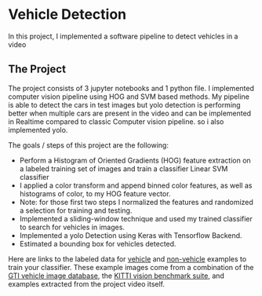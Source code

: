 # Vehicle Detection

In this project, I implemented a software pipeline to detect vehicles in a video 

The Project
---

The project consists of 3 jupyter notebooks and 1 python file. 
I implemented computer vision pipeline using HOG and SVM based methods. My pipeline is able to detect the cars in test images but yolo detection is performing better when multiple cars are present in the video and can be implemented in Realtime compared to classic Computer vision pipeline. so i also implemented yolo. 

The goals / steps of this project are the following:

* Perform a Histogram of Oriented Gradients (HOG) feature extraction on a labeled training set of images and train a classifier Linear SVM classifier
* I applied a color transform and append binned color features, as well as histograms of color, to my HOG feature vector. 
* Note: for those first two steps I normalized the features and randomized a selection for training and testing.
* Implemented a sliding-window technique and used my trained classifier to search for vehicles in images.
* Implemented a yolo Detection using Keras with Tensorflow Backend.
* Estimated a bounding box for vehicles detected.

Here are links to the labeled data for [vehicle](https://s3.amazonaws.com/udacity-sdc/Vehicle_Tracking/vehicles.zip) and [non-vehicle](https://s3.amazonaws.com/udacity-sdc/Vehicle_Tracking/non-vehicles.zip) examples to train your classifier.  These example images come from a combination of the [GTI vehicle image database](http://www.gti.ssr.upm.es/data/Vehicle_database.html), the [KITTI vision benchmark suite](http://www.cvlibs.net/datasets/kitti/), and examples extracted from the project video itself.  


